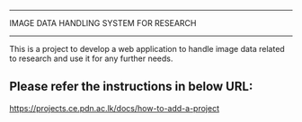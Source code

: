 ___
IMAGE DATA HANDLING SYSTEM FOR RESEARCH
___

This is a project to develop a web application to handle image data related to research and use it for any further needs.

## Please refer the instructions in below URL:

https://projects.ce.pdn.ac.lk/docs/how-to-add-a-project
